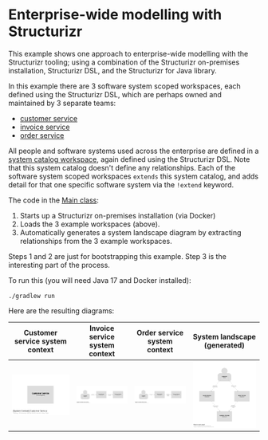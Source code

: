 # Enterprise-wide modelling with Structurizr

This example shows one approach to enterprise-wide modelling with the Structurizr tooling;
using a combination of the Structurizr on-premises installation, Structurizr DSL, and the Structurizr for Java library.

In this example there are 3 software system scoped workspaces, each defined using the Structurizr DSL,
which are perhaps owned and maintained by 3 separate teams:

- [customer service](src/main/dsl/customer-service/workspace.dsl)
- [invoice service](src/main/dsl/invoice-service/workspace.dsl)
- [order service](src/main/dsl/order-service/workspace.dsl)

All people and software systems used across the enterprise are defined in a [system catalog workspace](src/main/dsl/system-catalog.dsl),
again defined using the Structurizr DSL.
Note that this system catalog doesn't define any relationships.
Each of the software system scoped workspaces `extends` this system catalog, and adds detail for that one specific
software system via the `!extend` keyword.

The code in the [Main class](src/main/java/org/example/Main.java):

1. Starts up a Structurizr on-premises installation (via Docker)
2. Loads the 3 example workspaces (above).
3. Automatically generates a system landscape diagram by extracting relationships from the 3 example workspaces.

Steps 1 and 2 are just for bootstrapping this example. Step 3 is the interesting part of the process.

To run this (you will need Java 17 and Docker installed):

```
./gradlew run
```

Here are the resulting diagrams:

| Customer service system context                                                 | Invoice service system context                                               | Order service system context                                           | System landscape (generated)                               |
|---------------------------------------------------------------------------------|------------------------------------------------------------------------------|------------------------------------------------------------------------|------------------------------------------------------------|
| [![Customer service](images/customer-service.png)](images/customer-service.png) | [![Invoice service](images/invoice-service.png)](images/invoice-service.png) | [![Order service](images/order-service.png)](images/order-service.png) | [![Landscape](images/landscape.png)](images/landscape.png) |